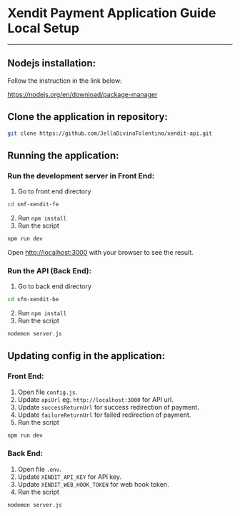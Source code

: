 # Xendit Payment Application Guide Local Setup
---

## Nodejs installation:

Follow the instruction in the link below:

https://nodejs.org/en/download/package-manager


## Clone the application in repository:
```bash
git clone https://github.com/JellaDivinaTolentino/xendit-api.git
```


## Running the application:

### Run the development server in Front End:
1. Go to front end directory
```bash
cd smf-xendit-fe
```
2. Run ```npm install```
3. Run the script
```bash
npm run dev
```
Open [http://localhost:3000](http://localhost:3000) with your browser to see the result.

### Run the API (Back End):

1. Go to back end directory
```bash
cd sfm-xendit-be
```
2. Run ```npm install```
3. Run the script
```bash
nodemon server.js
```
## Updating config in the application:
### Front End:
1. Open file ```config.js```.
2. Update ```apiUrl``` eg. ```http://localhost:3000``` for API url.
3. Update ```successReturnUrl``` for success redirection of payment.
4. Update ```failureReturnUrl``` for failed redirection of payment.
5. Run the script
```bash
npm run dev
```
### Back End:
1. Open file ```.env```.
2. Update ```XENDIT_API_KEY``` for API key.
3. Update ```XENDIT_WEB_HOOK_TOKEN``` for web hook token.
4. Run the script
```bash
nodemon server.js
```


